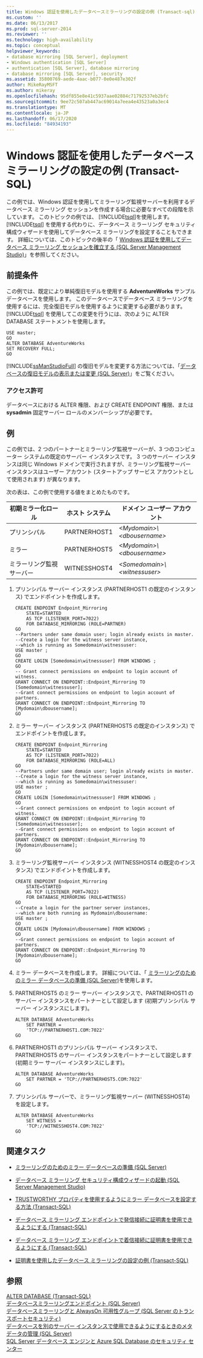 ```yaml
---
title: Windows 認証を使用したデータベースミラーリングの設定の例 (Transact-sql) |Microsoft Docs
ms.custom: ''
ms.date: 06/13/2017
ms.prod: sql-server-2014
ms.reviewer: ''
ms.technology: high-availability
ms.topic: conceptual
helpviewer_keywords:
- database mirroring [SQL Server], deployment
- Windows authentication [SQL Server]
- authentication [SQL Server], database mirroring
- database mirroring [SQL Server], security
ms.assetid: 35800769-aede-4aac-b077-0e0e487e302f
author: MikeRayMSFT
ms.author: mikeray
ms.openlocfilehash: 95df855e8e41c5937aae02884c71792537eb2bfc
ms.sourcegitcommit: 9ee72c507ab447ac69014a7eea4e43523a0a3ec4
ms.translationtype: MT
ms.contentlocale: ja-JP
ms.lasthandoff: 06/17/2020
ms.locfileid: "84934193"
---
```

# <a name="example-setting-up-database-mirroring-using-windows-authentication-transact-sql"></a>Windows 認証を使用したデータベース ミラーリングの設定の例 (Transact-SQL)
  この例では、Windows 認証を使用してミラーリング監視サーバーを利用するデータベース ミラーリング セッションを作成する場合に必要なすべての段階を示しています。 このトピックの例では、 [!INCLUDE[tsql](../../includes/tsql-md.md)]を使用します。 [!INCLUDE[tsql](../../includes/tsql-md.md)] を使用する代わりに、データベース ミラーリング セキュリティ構成ウィザードを使用してデータベース ミラーリングを設定することもできます。 詳細については、このトピックの後半の「 [Windows 認証を使用してデータベース ミラーリング セッションを確立する &#40;SQL Server Management Studio&#41;](establish-database-mirroring-session-windows-authentication.md)」を参照してください。  
  
## <a name="prerequisite"></a>前提条件  
 この例では、既定により単純復旧モデルを使用する **AdventureWorks** サンプル データベースを使用します。 このデータベースでデータベース ミラーリングを使用するには、完全復旧モデルを使用するように変更する必要があります。 [!INCLUDE[tsql](../../includes/tsql-md.md)] を使用してこの変更を行うには、次のように ALTER DATABASE ステートメントを使用します。  
  
```  
USE master;  
GO  
ALTER DATABASE AdventureWorks   
SET RECOVERY FULL;  
GO  
```  
  
 [!INCLUDE[ssManStudioFull](../../includes/ssmanstudiofull-md.md)] の復旧モデルを変更する方法については、「[データベースの復旧モデルの表示または変更 &#40;SQL Server&#41;](../../relational-databases/backup-restore/view-or-change-the-recovery-model-of-a-database-sql-server.md)」をご覧ください。  
  
### <a name="permissions"></a>アクセス許可  
 データベースにおける ALTER 権限、および CREATE ENDPOINT 権限、または **sysadmin** 固定サーバー ロールのメンバーシップが必要です。  
  
## <a name="example"></a>例  
 この例では、2 つのパートナーとミラーリング監視サーバーが、3 つのコンピューター システムの既定のサーバー インスタンスです。 3 つのサーバー インスタンスは同じ Windows ドメインで実行されますが、ミラーリング監視サーバー インスタンスはユーザー アカウント (スタートアップ サービス アカウントとして使用されます) が異なります。  
  
 次の表は、この例で使用する値をまとめたものです。  
  
|初期ミラー化ロール|ホスト システム|ドメイン ユーザー アカウント|  
|----------------------------|-----------------|-------------------------|  
|プリンシパル|PARTNERHOST1|*\<Mydomain>\\<dbousername\>*|  
|ミラー|PARTNERHOST5|*\<Mydomain>\\<dbousername\>*|  
|ミラーリング監視サーバー|WITNESSHOST4|*\<Somedomain>\\<witnessuser\>*|  
  
1.  プリンシパル サーバー インスタンス (PARTNERHOST1 の既定のインスタンス) でエンドポイントを作成します。  
  
    ```  
    CREATE ENDPOINT Endpoint_Mirroring  
        STATE=STARTED   
        AS TCP (LISTENER_PORT=7022)   
        FOR DATABASE_MIRRORING (ROLE=PARTNER)  
    GO  
    --Partners under same domain user; login already exists in master.  
    --Create a login for the witness server instance,  
    --which is running as Somedomain\witnessuser:  
    USE master ;  
    GO  
    CREATE LOGIN [Somedomain\witnessuser] FROM WINDOWS ;  
    GO  
    -- Grant connect permissions on endpoint to login account of witness.  
    GRANT CONNECT ON ENDPOINT::Endpoint_Mirroring TO [Somedomain\witnessuser];  
    --Grant connect permissions on endpoint to login account of partners.  
    GRANT CONNECT ON ENDPOINT::Endpoint_Mirroring TO [Mydomain\dbousername];  
    GO  
    ```  
  
2.  ミラー サーバー インスタンス (PARTNERHOST5 の既定のインスタンス) でエンドポイントを作成します。  
  
    ```  
    CREATE ENDPOINT Endpoint_Mirroring  
        STATE=STARTED   
        AS TCP (LISTENER_PORT=7022)   
        FOR DATABASE_MIRRORING (ROLE=ALL)  
    GO  
    --Partners under same domain user; login already exists in master.  
    --Create a login for the witness server instance,  
    --which is running as Somedomain\witnessuser:  
    USE master ;  
    GO  
    CREATE LOGIN [Somedomain\witnessuser] FROM WINDOWS ;  
    GO  
    --Grant connect permissions on endpoint to login account of witness.  
    GRANT CONNECT ON ENDPOINT::Endpoint_Mirroring TO [Somedomain\witnessuser];  
    --Grant connect permissions on endpoint to login account of partners.  
    GRANT CONNECT ON ENDPOINT::Endpoint_Mirroring TO [Mydomain\dbousername];  
    GO  
    ```  
  
3.  ミラーリング監視サーバー インスタンス (WITNESSHOST4 の既定のインスタンス) でエンドポイントを作成します。  
  
    ```  
    CREATE ENDPOINT Endpoint_Mirroring  
        STATE=STARTED   
        AS TCP (LISTENER_PORT=7022)   
        FOR DATABASE_MIRRORING (ROLE=WITNESS)  
    GO  
    --Create a login for the partner server instances,  
    --which are both running as Mydomain\dbousername:  
    USE master ;  
    GO  
    CREATE LOGIN [Mydomain\dbousername] FROM WINDOWS ;  
    GO  
    --Grant connect permissions on endpoint to login account of partners.  
    GRANT CONNECT ON ENDPOINT::Endpoint_Mirroring TO [Mydomain\dbousername];  
    GO  
    ```  
  
4.  ミラー データベースを作成します。 詳細については、「 [ミラーリングのためのミラー データベースの準備 &#40;SQL Server&#41;](prepare-a-mirror-database-for-mirroring-sql-server.md)を使用します。  
  
5.  PARTNERHOST5 のミラー サーバー インスタンスで、PARTNERHOST1 のサーバー インスタンスをパートナーとして設定します (初期プリンシパル サーバー インスタンスにします)。  
  
    ```  
    ALTER DATABASE AdventureWorks   
        SET PARTNER =   
        'TCP://PARTNERHOST1.COM:7022'  
    GO  
    ```  
  
6.  PARTNERHOST1 のプリンシパル サーバー インスタンスで、PARTNERHOST5 のサーバー インスタンスをパートナーとして設定します (初期ミラー サーバー インスタンスにします)。  
  
    ```  
    ALTER DATABASE AdventureWorks   
        SET PARTNER = 'TCP://PARTNERHOST5.COM:7022'  
    GO  
    ```  
  
7.  プリンシパル サーバーで、ミラーリング監視サーバー (WITNESSHOST4) を設定します。  
  
    ```  
    ALTER DATABASE AdventureWorks   
        SET WITNESS =   
        'TCP://WITNESSHOST4.COM:7022'  
    GO  
    ```  
  
##  <a name="related-tasks"></a><a name="RelatedTasks"></a> 関連タスク  
  
-   [ミラーリングのためのミラー データベースの準備 &#40;SQL Server&#41;](prepare-a-mirror-database-for-mirroring-sql-server.md)  
  
-   [データベース ミラーリング セキュリティ構成ウィザードの起動 &#40;SQL Server Management Studio&#41;](start-the-configuring-database-mirroring-security-wizard.md)  
  
-   [TRUSTWORTHY プロパティを使用するようにミラー データベースを設定する方法 &#40;Transact-SQL&#41;](set-up-a-mirror-database-to-use-the-trustworthy-property-transact-sql.md)  
  
-   [データベース ミラーリング エンドポイントで発信接続に証明書を使用できるようにする &#40;Transact-SQL&#41;](database-mirroring-use-certificates-for-outbound-connections.md)  
  
-   [データベース ミラーリング エンドポイントで着信接続に証明書を使用できるようにする &#40;Transact-SQL&#41;](database-mirroring-use-certificates-for-inbound-connections.md)  
  
-   [証明書を使用したデータベース ミラーリングの設定の例 &#40;Transact-SQL&#41;](example-setting-up-database-mirroring-using-certificates-transact-sql.md)  
  
## <a name="see-also"></a>参照  
 [ALTER DATABASE &#40;Transact-SQL&#41;](/sql/t-sql/statements/alter-database-transact-sql)   
 [データベースミラーリングエンドポイント &#40;SQL Server&#41;](the-database-mirroring-endpoint-sql-server.md)   
 [データベースミラーリングと AlwaysOn 可用性グループ &#40;SQL Server のトランスポートセキュリティ&#41;](transport-security-database-mirroring-always-on-availability.md)   
 [データベースを別のサーバー インスタンスで使用できるようにするときのメタデータの管理 &#40;SQL Server&#41;](../../relational-databases/databases/manage-metadata-when-making-a-database-available-on-another-server.md)   
 [SQL Server データベース エンジンと Azure SQL Database のセキュリティ センター](../../relational-databases/security/security-center-for-sql-server-database-engine-and-azure-sql-database.md)  
  
  
